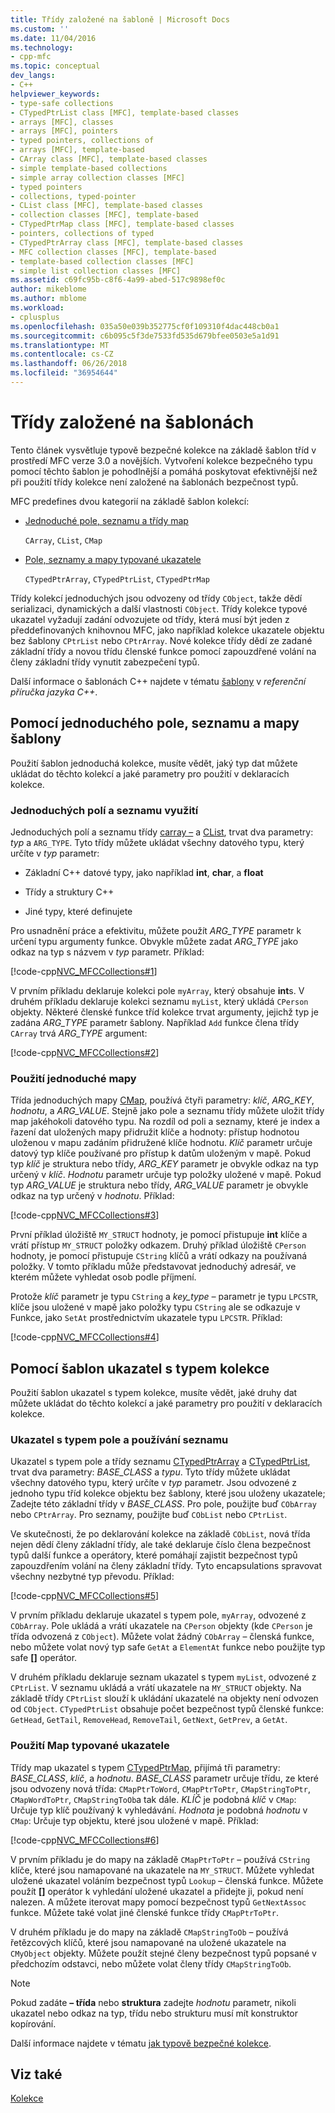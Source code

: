 ```yaml
---
title: Třídy založené na šabloně | Microsoft Docs
ms.custom: ''
ms.date: 11/04/2016
ms.technology:
- cpp-mfc
ms.topic: conceptual
dev_langs:
- C++
helpviewer_keywords:
- type-safe collections
- CTypedPtrList class [MFC], template-based classes
- arrays [MFC], classes
- arrays [MFC], pointers
- typed pointers, collections of
- arrays [MFC], template-based
- CArray class [MFC], template-based classes
- simple template-based collections
- simple array collection classes [MFC]
- typed pointers
- collections, typed-pointer
- CList class [MFC], template-based classes
- collection classes [MFC], template-based
- CTypedPtrMap class [MFC], template-based classes
- pointers, collections of typed
- CTypedPtrArray class [MFC], template-based classes
- MFC collection classes [MFC], template-based
- template-based collection classes [MFC]
- simple list collection classes [MFC]
ms.assetid: c69fc95b-c8f6-4a99-abed-517c9898ef0c
author: mikeblome
ms.author: mblome
ms.workload:
- cplusplus
ms.openlocfilehash: 035a50e039b352775cf0f109310f4dac448cb0a1
ms.sourcegitcommit: c6b095c5f3de7533fd535d679bfee0503e5a1d91
ms.translationtype: MT
ms.contentlocale: cs-CZ
ms.lasthandoff: 06/26/2018
ms.locfileid: "36954644"
---
```

# <a name="template-based-classes"></a>Třídy založené na šablonách
Tento článek vysvětluje typově bezpečné kolekce na základě šablon tříd v prostředí MFC verze 3.0 a novějších. Vytvoření kolekce bezpečného typu pomocí těchto šablon je pohodlnější a pomáhá poskytovat efektivnější než při použití třídy kolekce není založené na šablonách bezpečnost typů.  
  
 MFC predefines dvou kategorií na základě šablon kolekcí:  
  
-   [Jednoduché pole, seznamu a třídy map](#_core_using_simple_array.2c_.list.2c_.and_map_templates)  
  
     `CArray`, `CList`, `CMap`  
  
-   [Pole, seznamy a mapy typované ukazatele](#_core_using_typed.2d.pointer_collection_templates)  
  
     `CTypedPtrArray`, `CTypedPtrList`, `CTypedPtrMap`  
  
 Třídy kolekcí jednoduchých jsou odvozeny od třídy `CObject`, takže dědí serializaci, dynamických a další vlastnosti `CObject`. Třídy kolekce typové ukazatel vyžadují zadání odvozujete od třídy, která musí být jeden z předdefinovaných knihovnou MFC, jako například kolekce ukazatele objektu bez šablony `CPtrList` nebo `CPtrArray`. Nové kolekce třídy dědí ze zadané základní třídy a novou třídu členské funkce pomocí zapouzdřené volání na členy základní třídy vynutit zabezpečení typů.  
  
 Další informace o šablonách C++ najdete v tématu [šablony](../cpp/templates-cpp.md) v *referenční příručka jazyka C++*.  
  
##  <a name="_core_using_simple_array.2c_.list.2c_.and_map_templates"></a> Pomocí jednoduchého pole, seznamu a mapy šablony  
 Použití šablon jednoduchá kolekce, musíte vědět, jaký typ dat můžete ukládat do těchto kolekcí a jaké parametry pro použití v deklaracích kolekce.  
  
###  <a name="_core_simple_array_and_list_usage"></a> Jednoduchých polí a seznamu využití  
 Jednoduchých polí a seznamu třídy [carray –](../mfc/reference/carray-class.md) a [CList](../mfc/reference/clist-class.md), trvat dva parametry: *typ* a `ARG_TYPE`. Tyto třídy můžete ukládat všechny datového typu, který určíte v *typ* parametr:  
  
-   Základní C++ datové typy, jako například **int**, **char**, a **float**  
  
-   Třídy a struktury C++  
  
-   Jiné typy, které definujete  
  
 Pro usnadnění práce a efektivitu, můžete použít *ARG_TYPE* parametr k určení typu argumenty funkce. Obvykle můžete zadat *ARG_TYPE* jako odkaz na typ s názvem v *typ* parametr. Příklad:  
  
 [!code-cpp[NVC_MFCCollections#1](../mfc/codesnippet/cpp/template-based-classes_1.cpp)]  
  
 V prvním příkladu deklaruje kolekci pole `myArray`, který obsahuje **int**s. V druhém příkladu deklaruje kolekci seznamu `myList`, který ukládá `CPerson` objekty. Některé členské funkce tříd kolekce trvat argumenty, jejichž typ je zadána *ARG_TYPE* parametr šablony. Například `Add` funkce člena třídy `CArray` trvá *ARG_TYPE* argument:  
  
 [!code-cpp[NVC_MFCCollections#2](../mfc/codesnippet/cpp/template-based-classes_2.cpp)]  
  
###  <a name="_core_simple_map_usage"></a> Použití jednoduché mapy  
 Třída jednoduchých mapy [CMap](../mfc/reference/cmap-class.md), používá čtyři parametry: *klíč*, *ARG_KEY*, *hodnotu*, a *ARG_VALUE*. Stejně jako pole a seznamu třídy můžete uložit třídy map jakéhokoli datového typu. Na rozdíl od poli a seznamy, které je index a řazení dat uložených mapy přidružit klíče a hodnoty: přístup hodnotou uloženou v mapu zadáním přidružené klíče hodnotu. *Klíč* parametr určuje datový typ klíče používané pro přístup k datům uloženým v mapě. Pokud typ *klíč* je struktura nebo třídy, *ARG_KEY* parametr je obvykle odkaz na typ určený v *klíč*. *Hodnotu* parametr určuje typ položky uložené v mapě. Pokud typ *ARG_VALUE* je struktura nebo třídy, *ARG_VALUE* parametr je obvykle odkaz na typ určený v *hodnotu*. Příklad:  
  
 [!code-cpp[NVC_MFCCollections#3](../mfc/codesnippet/cpp/template-based-classes_3.cpp)]  
  
 První příklad úložiště `MY_STRUCT` hodnoty, je pomocí přistupuje **int** klíče a vrátí přístup `MY_STRUCT` položky odkazem. Druhý příklad úložiště `CPerson` hodnoty, je pomocí přistupuje `CString` klíčů a vrátí odkazy na používaná položky. V tomto příkladu může představovat jednoduchý adresář, ve kterém můžete vyhledat osob podle příjmení.  
  
 Protože *klíč* parametr je typu `CString` a *key_type –* parametr je typu `LPCSTR`, klíče jsou uložené v mapě jako položky typu `CString` ale se odkazuje v Funkce, jako `SetAt` prostřednictvím ukazatele typu `LPCSTR`. Příklad:  
  
 [!code-cpp[NVC_MFCCollections#4](../mfc/codesnippet/cpp/template-based-classes_4.cpp)]  
  
##  <a name="_core_using_typed.2d.pointer_collection_templates"></a> Pomocí šablon ukazatel s typem kolekce  
 Použití šablon ukazatel s typem kolekce, musíte vědět, jaké druhy dat můžete ukládat do těchto kolekcí a jaké parametry pro použití v deklaracích kolekce.  
  
###  <a name="_core_typed.2d.pointer_array_and_list_usage"></a> Ukazatel s typem pole a používání seznamu  
 Ukazatel s typem pole a třídy seznamu [CTypedPtrArray](../mfc/reference/ctypedptrarray-class.md) a [CTypedPtrList](../mfc/reference/ctypedptrlist-class.md), trvat dva parametry: *BASE_CLASS* a *typu*. Tyto třídy můžete ukládat všechny datového typu, který určíte v *typ* parametr. Jsou odvozené z jednoho typu tříd kolekce objektu bez šablony, které jsou uloženy ukazatele; Zadejte této základní třídy v *BASE_CLASS*. Pro pole, použijte buď `CObArray` nebo `CPtrArray`. Pro seznamy, použijte buď `CObList` nebo `CPtrList`.  
  
 Ve skutečnosti, že po deklarování kolekce na základě `CObList`, nová třída nejen dědí členy základní třídy, ale také deklaruje číslo člena bezpečnost typů další funkce a operátory, které pomáhají zajistit bezpečnost typů zapouzdřením volání na členy základní třídy. Tyto encapsulations spravovat všechny nezbytné typ převodu. Příklad:  
  
 [!code-cpp[NVC_MFCCollections#5](../mfc/codesnippet/cpp/template-based-classes_5.cpp)]  
  
 V prvním příkladu deklaruje ukazatel s typem pole, `myArray`, odvozené z `CObArray`. Pole ukládá a vrátí ukazatele na `CPerson` objekty (kde `CPerson` je třída odvozená z `CObject`). Můžete volat žádný `CObArray` – členská funkce, nebo můžete volat nový typ safe `GetAt` a `ElementAt` funkce nebo použijte typ safe **[]** operátor.  
  
 V druhém příkladu deklaruje seznam ukazatel s typem `myList`, odvozené z `CPtrList`. V seznamu ukládá a vrátí ukazatele na `MY_STRUCT` objekty. Na základě třídy `CPtrList` slouží k ukládání ukazatelé na objekty není odvozen od `CObject`. `CTypedPtrList` obsahuje počet bezpečnost typů členské funkce: `GetHead`, `GetTail`, `RemoveHead`, `RemoveTail`, `GetNext`, `GetPrev`, a `GetAt`.  
  
###  <a name="_core_typed.2d.pointer_map_usage"></a> Použití Map typované ukazatele  
 Třídy map ukazatel s typem [CTypedPtrMap](../mfc/reference/ctypedptrmap-class.md), přijímá tři parametry: *BASE_CLASS*, *klíč*, a *hodnotu*. *BASE_CLASS* parametr určuje třídu, ze které jsou odvozeny nová třída: `CMapPtrToWord`, `CMapPtrToPtr`, `CMapStringToPtr`, `CMapWordToPtr`, `CMapStringToOb`a tak dále. *KLÍČ* je podobná *klíč* v `CMap`: Určuje typ klíč používaný k vyhledávání. *Hodnota* je podobná *hodnotu* v `CMap`: Určuje typ objektu, které jsou uložené v mapě. Příklad:  
  
 [!code-cpp[NVC_MFCCollections#6](../mfc/codesnippet/cpp/template-based-classes_6.cpp)]  
  
 V prvním příkladu je do mapy na základě `CMapPtrToPtr` – používá `CString` klíče, které jsou namapované na ukazatele na `MY_STRUCT`. Můžete vyhledat uložené ukazatel voláním bezpečnost typů `Lookup` – členská funkce. Můžete použít **[]** operátor k vyhledání uložené ukazatel a přidejte ji, pokud není nalezen. A můžete iterovat mapy pomocí bezpečnost typů `GetNextAssoc` funkce. Můžete také volat jiné členské funkce třídy `CMapPtrToPtr`.  
  
 V druhém příkladu je do mapy na základě `CMapStringToOb` – používá řetězcových klíčů, které jsou namapované na uložené ukazatele na `CMyObject` objekty. Můžete použít stejné členy bezpečnost typů popsané v předchozím odstavci, nebo můžete volat členy třídy `CMapStringToOb`.  
  
> [!NOTE]
>  Pokud zadáte **– třída** nebo **struktura** zadejte *hodnotu* parametr, nikoli ukazatel nebo odkaz na typ, třídu nebo strukturu musí mít konstruktor kopírování.  
  
 Další informace najdete v tématu [jak typově bezpečné kolekce](../mfc/how-to-make-a-type-safe-collection.md).  
  
## <a name="see-also"></a>Viz také  
 [Kolekce](../mfc/collections.md)

